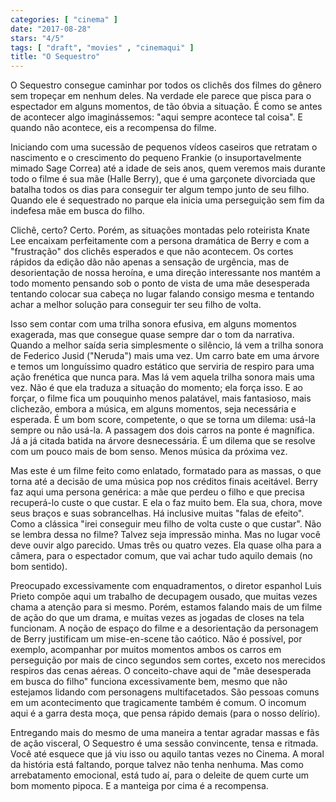 ```yaml
---
categories: [ "cinema" ]
date: "2017-08-28"
stars: "4/5"
tags: [ "draft", "movies" , "cinemaqui" ]
title: "O Sequestro"
---
```

O Sequestro consegue caminhar por todos os clichês dos filmes do
gênero sem tropeçar em nenhum deles. Na verdade ele parece que pisca
para o espectador em alguns momentos, de tão óbvia a situação. É
como se antes de acontecer algo imaginássemos: "aqui sempre acontece
tal coisa". E quando não acontece, eis a recompensa do filme.

Iniciando com uma sucessão de pequenos vídeos caseiros que retratam
o nascimento e o crescimento do pequeno Frankie (o insuportavelmente
mimado Sage Correa) até a idade de seis anos, quem veremos mais durante
todo o filme é sua mãe (Halle Berry), que é uma garçonete divorciada
que batalha todos os dias para conseguir ter algum tempo junto de seu
filho. Quando ele é sequestrado no parque ela inicia uma perseguição
sem fim da indefesa mãe em busca do filho.

Clichê, certo? Certo. Porém, as situações montadas pelo roteirista
Knate Lee encaixam perfeitamente com a persona dramática de Berry e
com a "frustração" dos clichês esperados e que não acontecem. Os
cortes rápidos da edição dão não apenas a sensação de urgência,
mas de desorientação de nossa heroína, e uma direção interessante
nos mantém a todo momento pensando sob o ponto de vista de uma mãe
desesperada tentando colocar sua cabeça no lugar falando consigo mesma e
tentando achar a melhor solução para conseguir ter seu filho de volta.

Isso sem contar com uma trilha sonora efusiva, em alguns momentos
exagerada, mas que consegue quase sempre dar o tom da narrativa. Quando
a melhor saída seria simplesmente o silêncio, lá vem a trilha sonora
de Federico Jusid ("Neruda") mais uma vez. Um carro bate em uma árvore
e temos um longuíssimo quadro estático que serviria de respiro para
uma ação frenética que nunca para. Mas lá vem aquela trilha sonora
mais uma vez. Não é que ela traduza a situação do momento; ela
força isso. E ao forçar, o filme fica um pouquinho menos palatável,
mais fantasioso, mais clichezão, embora a música, em alguns momentos,
seja necessária e esperada. É um bom score, competente, o que se torna
um dilema: usá-la sempre ou não usá-la. A passagem dos dois carros na
ponte é magnífica. Já a já citada batida na árvore desnecessária. É
um dilema que se resolve com um pouco mais de bom senso. Menos música
da próxima vez.

Mas este é um filme feito como enlatado, formatado para as massas,
o que torna até a decisão de uma música pop nos créditos finais
aceitável. Berry faz aqui uma persona genérica: a mãe que perdeu o
filho e que precisa recuperá-lo custe o que custar. E ela o faz muito
bem. Ela sua, chora, move seus braços e suas sobrancelhas. Há inclusive
muitas "falas de efeito". Como a clássica "irei conseguir meu filho de
volta custe o que custar". Não se lembra dessa no filme? Talvez seja
impressão minha. Mas no lugar você deve ouvir algo parecido. Umas três
ou quatro vezes. Ela quase olha para a câmera, para o espectador comum,
que vai achar tudo aquilo demais (no bom sentido).

Preocupado excessivamente com enquadramentos, o diretor espanhol Luis
Prieto compõe aqui um trabalho de decupagem ousado, que muitas vezes
chama a atenção para si mesmo. Porém, estamos falando mais de um filme
de ação do que um drama, e muitas vezes as jogadas de closes na tela
funcionam. A noção de espaço do filme e a desorientação da personagem
de Berry justificam um mise-en-scene tão caótico. Não é possível, por
exemplo, acompanhar por muitos momentos ambos os carros em perseguição
por mais de cinco segundos sem cortes, exceto nos merecidos respiros
das cenas aéreas. O conceito-chave aqui de "mãe desesperada em busca
do filho" funciona excessivamente bem, mesmo que não estejamos lidando
com personagens multifacetados. São pessoas comuns em um acontecimento
que tragicamente também é comum. O incomum aqui é a garra desta moça,
que pensa rápido demais (para o nosso delírio).

Entregando mais do mesmo de uma maneira a tentar agradar massas e fãs
de ação visceral, O Sequestro é uma sessão convincente, tensa e
ritmada. Você até esquece que já viu isso ou aquilo tantas vezes
no Cinema. A moral da história está faltando, porque talvez não
tenha nenhuma. Mas como arrebatamento emocional, está tudo aí, para
o deleite de quem curte um bom momento pipoca. E a manteiga por cima é
a recompensa.

